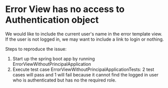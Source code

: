 # Error View has no access to Authentication object 

We would like to include the current user's name in the error template view. If the user is not logged in, we may want to include a link to login or nothing.

Steps to reproduce the issue:
1. Start up the spring boot app by running ErrorViewWithoutPrincipalApplication
2. Execute test case ErrorViewWithoutPrincipalApplicationTests: 2 test cases will pass and 1 will fail because it cannot find the logged in user who is authenticated but has no the required role.


